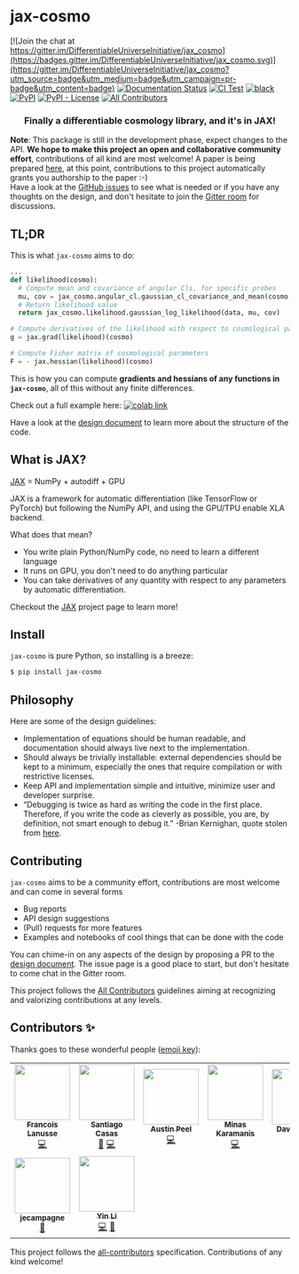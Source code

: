 # jax-cosmo

[![Join the chat at https://gitter.im/DifferentiableUniverseInitiative/jax_cosmo](https://badges.gitter.im/DifferentiableUniverseInitiative/jax_cosmo.svg)](https://gitter.im/DifferentiableUniverseInitiative/jax_cosmo?utm_source=badge&utm_medium=badge&utm_campaign=pr-badge&utm_content=badge) [![Documentation Status](https://readthedocs.org/projects/jax-cosmo/badge/?version=latest)](https://jax-cosmo.readthedocs.io/en/latest/?badge=latest) [![CI Test](https://github.com/DifferentiableUniverseInitiative/jax_cosmo/workflows/Python%20package/badge.svg)]() [![black](https://img.shields.io/badge/code%20style-black-000000.svg)](https://github.com/psf/black) [![PyPI](https://img.shields.io/pypi/v/jax-cosmo)](https://pypi.org/project/jax-cosmo/) [![PyPI - License](https://img.shields.io/pypi/l/jax-cosmo)](https://github.com/google/jax-cosmo/blob/master/LICENSE)  <!-- ALL-CONTRIBUTORS-BADGE:START - Do not remove or modify this section -->
[![All Contributors](https://img.shields.io/badge/all_contributors-9-orange.svg?style=flat-square)](#contributors-)
<!-- ALL-CONTRIBUTORS-BADGE:END -->

<h3 align="center">Finally a differentiable cosmology library, and it's in JAX!</h3>


**Note**: This package is still in the development phase, expect changes to the API. **We hope to make this project an open and collaborative community effort**, contributions of all kind are most welcome! A paper is being prepared [here](https://github.com/DifferentiableUniverseInitiative/jax-cosmo-paper), at this point, contributions to this project automatically grants you authorship to the paper :-)  
Have a look at the [GitHub issues](https://github.com/DifferentiableUniverseInitiative/jax_cosmo/issues) to see what is needed or if you have any thoughts on the design, and don't hesitate to join the [Gitter room](https://gitter.im/DifferentiableUniverseInitiative/jax_cosmo) for discussions.

## TL;DR

This is what `jax-cosmo` aims to do:

```python
...
def likelihood(cosmo):
  # Compute mean and covariance of angular Cls, for specific probes
  mu, cov = jax_cosmo.angular_cl.gaussian_cl_covariance_and_mean(cosmo, ell, probes)
  # Return likelihood value
  return jax_cosmo.likelihood.gaussian_log_likelihood(data, mu, cov)

# Compute derivatives of the likelihood with respect to cosmological parameters
g = jax.grad(likelihood)(cosmo)

# Compute Fisher matrix of cosmological parameters
F = - jax.hessian(likelihood)(cosmo)
```
This is how you can compute **gradients and hessians of any functions in `jax-cosmo`**,
all of this without any finite differences.

Check out a full example here: [![colab link](https://colab.research.google.com/assets/colab-badge.svg)](https://colab.research.google.com/github/DifferentiableUniverseInitiative/jax_cosmo/blob/master/docs/notebooks/jax-cosmo-intro.ipynb)

Have a look at the [design document](design.md) to learn more about the structure of the code.

## What is JAX?

[JAX](https://github.com/google/jax) = NumPy + autodiff + GPU

JAX is a framework for automatic differentiation (like TensorFlow or PyTorch) but following the NumPy API, and using the GPU/TPU enable XLA backend.

What does that mean?
  - You write plain Python/NumPy code, no need to learn a different language
  - It runs on GPU, you don't need to do anything particular
  - You can take derivatives of any quantity with respect to any parameters by
  automatic differentiation.

Checkout the [JAX](https://github.com/google/jax) project page to learn more!

## Install

`jax-cosmo` is pure Python, so installing is a breeze:
```bash
$ pip install jax-cosmo
```

## Philosophy

Here are some of the design guidelines:
  - Implementation of equations should be human readable, and documentation should always live next to the implementation.
  - Should always be trivially installable: external dependencies should be kept
  to a minimum, especially the ones that require compilation or with restrictive licenses.
  - Keep API and implementation simple and intuitive, minimize user and developer
  surprise.
  - “Debugging is twice as hard as writing the code in the first place. Therefore, if you write the code as cleverly as possible, you are, by definition, not smart enough to debug it.” -Brian Kernighan, quote stolen from
  [here](https://flax.readthedocs.io/en/latest/philosophy.html).

## Contributing

`jax-cosmo` aims to be a community effort, contributions are most welcome and
can come in several forms
  - Bug reports
  - API design suggestions
  - (Pull) requests for more features
  - Examples and notebooks of cool things that can be done with the code

You can chime-in on any aspects of the design by proposing a PR to the [design document](design.md). The issue page is a good place to start, but don't hesitate to come chat in the Gitter room.

This project follows the [All Contributors](https://allcontributors.org/) guidelines aiming at recognizing and valorizing
contributions at any levels.  

## Contributors ✨

Thanks goes to these wonderful people ([emoji key](https://allcontributors.org/docs/en/emoji-key)):

<!-- ALL-CONTRIBUTORS-LIST:START - Do not remove or modify this section -->
<!-- prettier-ignore-start -->
<!-- markdownlint-disable -->
<table>
  <tr>
    <td align="center"><a href="http://flanusse.net"><img src="https://avatars0.githubusercontent.com/u/861591?v=4?s=100" width="100px;" alt=""/><br /><sub><b>Francois Lanusse</b></sub></a><br /><a href="https://github.com/DifferentiableUniverseInitiative/jax_cosmo/commits?author=EiffL" title="Code">💻</a></td>
    <td align="center"><a href="http://www.cosmostat.org/people/santiago-casas"><img src="https://avatars0.githubusercontent.com/u/6987716?v=4?s=100" width="100px;" alt=""/><br /><sub><b>Santiago Casas</b></sub></a><br /><a href="https://github.com/DifferentiableUniverseInitiative/jax_cosmo/issues?q=author%3Asantiagocasas" title="Bug reports">🐛</a> <a href="https://github.com/DifferentiableUniverseInitiative/jax_cosmo/commits?author=santiagocasas" title="Code">💻</a></td>
    <td align="center"><a href="https://github.com/austinpeel"><img src="https://avatars0.githubusercontent.com/u/17024310?v=4?s=100" width="100px;" alt=""/><br /><sub><b>Austin Peel</b></sub></a><br /><a href="https://github.com/DifferentiableUniverseInitiative/jax_cosmo/commits?author=austinpeel" title="Code">💻</a></td>
    <td align="center"><a href="https://minaskaramanis.com"><img src="https://avatars2.githubusercontent.com/u/23280751?v=4?s=100" width="100px;" alt=""/><br /><sub><b>Minas Karamanis</b></sub></a><br /><a href="https://github.com/DifferentiableUniverseInitiative/jax_cosmo/commits?author=minaskar" title="Code">💻</a></td>
    <td align="center"><a href="https://faculty.sites.uci.edu/dkirkby/"><img src="https://avatars1.githubusercontent.com/u/185007?v=4?s=100" width="100px;" alt=""/><br /><sub><b>David Kirkby</b></sub></a><br /><a href="https://github.com/DifferentiableUniverseInitiative/jax_cosmo/commits?author=dkirkby" title="Code">💻</a> <a href="https://github.com/DifferentiableUniverseInitiative/jax_cosmo/issues?q=author%3Adkirkby" title="Bug reports">🐛</a></td>
    <td align="center"><a href="https://aboucaud.github.io"><img src="https://avatars0.githubusercontent.com/u/3065310?v=4?s=100" width="100px;" alt=""/><br /><sub><b>Alexandre Boucaud</b></sub></a><br /><a href="https://github.com/DifferentiableUniverseInitiative/jax_cosmo/commits?author=aboucaud" title="Code">💻</a></td>
    <td align="center"><a href="https://www.cosmostat.org/people/denise-lanzieri"><img src="https://avatars.githubusercontent.com/u/72620117?v=4?s=100" width="100px;" alt=""/><br /><sub><b>Denise Lanzieri</b></sub></a><br /><a href="https://github.com/DifferentiableUniverseInitiative/jax_cosmo/commits?author=dlanzieri" title="Code">💻</a></td>
  </tr>
  <tr>
    <td align="center"><a href="https://github.com/jecampagne"><img src="https://avatars.githubusercontent.com/u/20539759?v=4?s=100" width="100px;" alt=""/><br /><sub><b>jecampagne</b></sub></a><br /><a href="https://github.com/DifferentiableUniverseInitiative/jax_cosmo/issues?q=author%3Ajecampagne" title="Bug reports">🐛</a></td>
    <td align="center"><a href="https://github.com/eelregit"><img src="https://avatars.githubusercontent.com/u/7311098?v=4?s=100" width="100px;" alt=""/><br /><sub><b>Yin Li</b></sub></a><br /><a href="https://github.com/DifferentiableUniverseInitiative/jax_cosmo/commits?author=eelregit" title="Code">💻</a> <a href="https://github.com/DifferentiableUniverseInitiative/jax_cosmo/issues?q=author%3Aeelregit" title="Bug reports">🐛</a></td>
  </tr>
</table>

<!-- markdownlint-restore -->
<!-- prettier-ignore-end -->

<!-- ALL-CONTRIBUTORS-LIST:END -->

This project follows the [all-contributors](https://github.com/all-contributors/all-contributors) specification. Contributions of any kind welcome!
